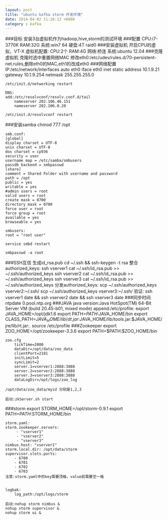 ```yaml
---
layout: post
title: "ubuntu kafka storm 开发环境"
date: 2014-04-02 11:28:12 +0800
category : kafka
---
```

###目标
	安装3台虚拟机作为hadoop,hive,storm的测试环境
###配置
	CPU:i7-3770K
	RAM:32G
	系统:win7 64
	硬盘:4T raid0
###安装虚拟机
	开启CPU的虚拟，VT-X
	虚拟机配置:
		CPU:2个
		RAM:4G
		网络:桥连
		系统:ubuntu 12.04
###克隆虚拟机
	克隆时选中重置网络MAC
	修改eth0:/etc/udev/rules.d/70-persistent-net.rules,删除eth0的MAC,eth1的改成eth0
###网络配置
	IP:/etc/network/interfaces
	auto eth0
	iface eth0 inet static
	address 10.1.9.21
	gateway 10.1.9.254
	netmask 255.255.255.0
	
	/etc/init.d/networking restart
	
	DNS:
	add:/etc/resolvconf/resolv.conf.d/tail
		nameserver 202.106.46.151
		nameserver 202.106.0.20
		
	/etc/init.d/resolvconf restart
<!--more-->
###安装samba
	chmod 777 /opt
	
	smb.conf:
	[global]
	display charset = UTF-8
	unix charset = UTF-8
	dos charset = cp936
	security = user
	username map = /etc/samba/smbusers
	passdb backend = smbpasswd
	[share]             
	comment = Shared Folder with username and password                                                                                                                           
	path = /opt         
	public = yes        
	writable = yes      
	#admin users = root 
	valid users = root  
	create mask = 0700  
	directory mask = 0700                                                                                                                                                        
	force user = root   
	force group = root  
	available = yes     
	browseable = yes
	
	smbusers:
	root = "root user"
	
	service smbd restart
	
	smbpasswd -a root
###SSH互信
	生成id_rsa.pub
	cd ~/.ssh && ssh-keygen -t rsa
	整合authorized_keys:
	ssh vserver1 cat ~/.ssh/id_rsa.pub >> ~/.ssh/authorized_keys
	ssh vserver2 cat ~/.ssh/id_rsa.pub >> ~/.ssh/authorized_keys
	ssh vserver3 cat ~/.ssh/id_rsa.pub >> ~/.ssh/authorized_keys
	分发authorized_keys:
	scp ~/.ssh/authorized_keys  vserver2:~/.ssh/
	scp ~/.ssh/authorized_keys  vserver3:~/.ssh/
	验证:
	ssh vserver1 date && ssh vserver2 date && ssh vserver3 date
###同步时间
	ntpdate 0.pool.ntp.org
###JAVA
	java version:Java HotSpot(TM) 64-Bit Server VM (build 20.45-b01, mixed mode)
	append:/etc/profile:
		export JAVA_HOME=/opt/jdk1.6
		export PATH=$PATH:$JAVA_HOME/bin
		export CLASS_PATH=$JAVA_HOME/lib/dt.jar:$JAVA_HOME/lib/tools.jar:$JAVA_HOME/jre/lib/rt.jar:.
	source /etc/profile
###Zookeeper
	export ZOO_HOME=/opt/zookeeper-3.3.6
	export PATH=$PATH:$ZOO_HOME/bin
	
	zoo.cfg
		tickTime=2000
		dataDir=/opt/data/zoo_data
		clientPort=2181
		initLimit=5
		syncLimit=2
		server.1=vserver1:2888:3888
		server.2=vserver2:2888:3888
		server.3=vserver3:2888:3888
		dataLogDir=/opt/logs/zoo_log
		
	/opt/data/zoo_data/myid 分别是1,2,3
	
	启动:zkServer.sh start
###storm
	export STORM_HOME=/opt/storm-0.9.1
	export PATH=$PATH:$STORM_HOME/bin
	
	storm.yaml:
	storm.zookeeper.servers:
	     - "vserver1"
	     - "vserver2"
	     - "vserver3"
	nimbus.host: "vserver1"
	storm.local.dir: /opt/data/storm
	supervisor.slots.ports:
	    - 6700
	    - 6701
	    - 6702
	    - 6703
	注意:storm.yaml中的key需要顶格，value前需要空一格
	
	
	logbak:
		log_path:/opt/logs/storm
		
	启动:nohup storm nimbus &
	nohup storm supervisor &
	nohup storm ui &